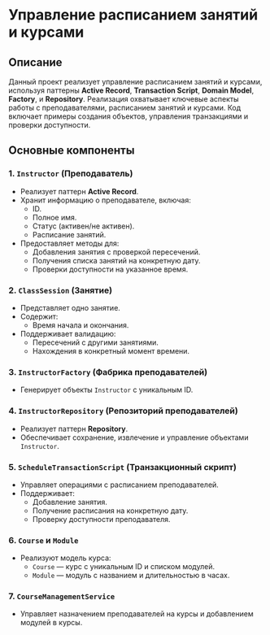 # Управление расписанием занятий и курсами

## Описание
Данный проект реализует управление расписанием занятий и курсами, используя паттерны **Active Record**, **Transaction Script**, **Domain Model**, **Factory**, и **Repository**. Реализация охватывает ключевые аспекты работы с преподавателями, расписанием занятий и курсами. Код включает примеры создания объектов, управления транзакциями и проверки доступности.

## Основные компоненты

### 1. `Instructor` (Преподаватель)
- Реализует паттерн **Active Record**.
- Хранит информацию о преподавателе, включая:
  - ID.
  - Полное имя.
  - Статус (активен/не активен).
  - Расписание занятий.
- Предоставляет методы для:
  - Добавления занятия с проверкой пересечений.
  - Получения списка занятий на конкретную дату.
  - Проверки доступности на указанное время.

### 2. `ClassSession` (Занятие)
- Представляет одно занятие.
- Содержит:
  - Время начала и окончания.
- Поддерживает валидацию:
  - Пересечений с другими занятиями.
  - Нахождения в конкретный момент времени.

### 3. `InstructorFactory` (Фабрика преподавателей)
- Генерирует объекты `Instructor` с уникальным ID.

### 4. `InstructorRepository` (Репозиторий преподавателей)
- Реализует паттерн **Repository**.
- Обеспечивает сохранение, извлечение и управление объектами `Instructor`.

### 5. `ScheduleTransactionScript` (Транзакционный скрипт)
- Управляет операциями с расписанием преподавателей.
- Поддерживает:
  - Добавление занятия.
  - Получение расписания на конкретную дату.
  - Проверку доступности преподавателя.

### 6. `Course` и `Module`
- Реализуют модель курса:
  - `Course` — курс с уникальным ID и списком модулей.
  - `Module` — модуль с названием и длительностью в часах.

### 7. `CourseManagementService`
- Управляет назначением преподавателей на курсы и добавлением модулей в курсы.


